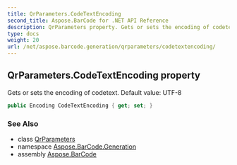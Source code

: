```yaml
---
title: QrParameters.CodeTextEncoding
second_title: Aspose.BarCode for .NET API Reference
description: QrParameters property. Gets or sets the encoding of codetext. Default value UTF8
type: docs
weight: 20
url: /net/aspose.barcode.generation/qrparameters/codetextencoding/
---
```

## QrParameters.CodeTextEncoding property

Gets or sets the encoding of codetext. Default value: UTF-8

```csharp
public Encoding CodeTextEncoding { get; set; }
```

### See Also

* class [QrParameters](../)
* namespace [Aspose.BarCode.Generation](../../qrparameters/)
* assembly [Aspose.BarCode](../../../)


